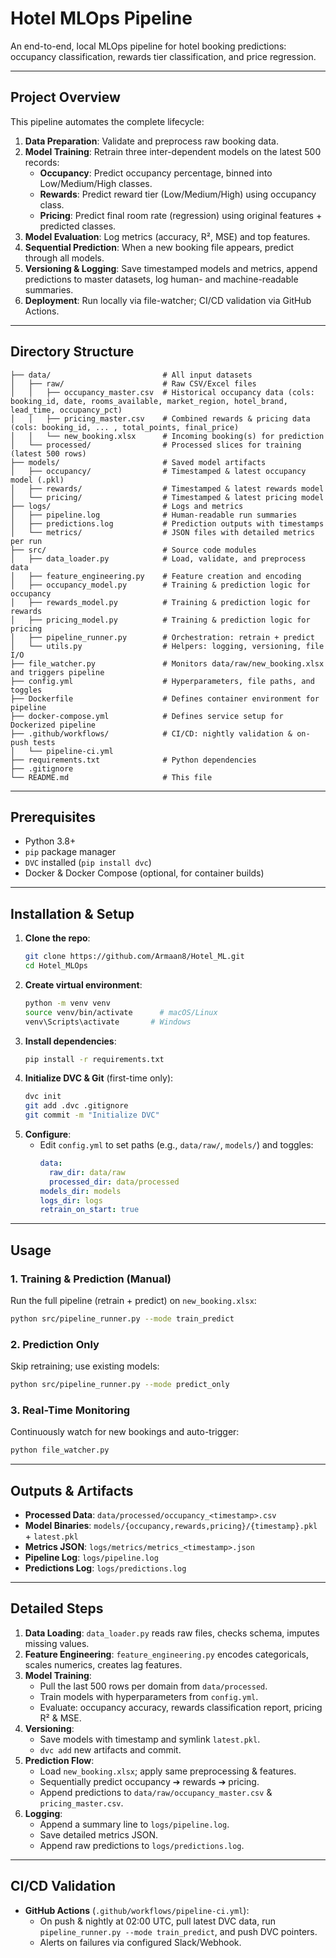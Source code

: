 # Hotel MLOps Pipeline

An end-to-end, local MLOps pipeline for hotel booking predictions: occupancy classification, rewards tier classification, and price regression.

---

## Project Overview

This pipeline automates the complete lifecycle:

1. **Data Preparation**: Validate and preprocess raw booking data.
2. **Model Training**: Retrain three inter-dependent models on the latest 500 records:
   - **Occupancy**: Predict occupancy percentage, binned into Low/Medium/High classes.
   - **Rewards**: Predict reward tier (Low/Medium/High) using occupancy class.
   - **Pricing**: Predict final room rate (regression) using original features + predicted classes.
3. **Model Evaluation**: Log metrics (accuracy, R², MSE) and top features.
4. **Sequential Prediction**: When a new booking file appears, predict through all models.
5. **Versioning & Logging**: Save timestamped models and metrics, append predictions to master datasets, log human- and machine-readable summaries.
6. **Deployment**: Run locally via file-watcher; CI/CD validation via GitHub Actions.

---

## Directory Structure

```plaintext
├── data/                         # All input datasets
│   ├── raw/                      # Raw CSV/Excel files
│   │   ├── occupancy_master.csv  # Historical occupancy data (cols: booking_id, date, rooms_available, market_region, hotel_brand, lead_time, occupancy_pct)
│   │   ├── pricing_master.csv    # Combined rewards & pricing data (cols: booking_id, ... , total_points, final_price)
│   │   └── new_booking.xlsx      # Incoming booking(s) for prediction
│   └── processed/                # Processed slices for training (latest 500 rows)
├── models/                       # Saved model artifacts
│   ├── occupancy/                # Timestamped & latest occupancy model (.pkl)
│   ├── rewards/                  # Timestamped & latest rewards model
│   └── pricing/                  # Timestamped & latest pricing model
├── logs/                         # Logs and metrics
│   ├── pipeline.log              # Human-readable run summaries
│   ├── predictions.log           # Prediction outputs with timestamps
│   └── metrics/                  # JSON files with detailed metrics per run
├── src/                          # Source code modules
│   ├── data_loader.py            # Load, validate, and preprocess data
│   ├── feature_engineering.py    # Feature creation and encoding
│   ├── occupancy_model.py        # Training & prediction logic for occupancy
│   ├── rewards_model.py          # Training & prediction logic for rewards
│   ├── pricing_model.py          # Training & prediction logic for pricing
│   ├── pipeline_runner.py        # Orchestration: retrain + predict
│   └── utils.py                  # Helpers: logging, versioning, file I/O
├── file_watcher.py               # Monitors data/raw/new_booking.xlsx and triggers pipeline
├── config.yml                    # Hyperparameters, file paths, and toggles
├── Dockerfile                    # Defines container environment for pipeline
├── docker-compose.yml            # Defines service setup for Dockerized pipeline
├── .github/workflows/            # CI/CD: nightly validation & on-push tests
│   └── pipeline-ci.yml
├── requirements.txt              # Python dependencies
├── .gitignore
└── README.md                     # This file
```

---

## Prerequisites

- Python 3.8+
- `pip` package manager
- `DVC` installed (`pip install dvc`)
- Docker & Docker Compose (optional, for container builds)

---

## Installation & Setup

1. **Clone the repo**:
   ```bash
   git clone https://github.com/Armaan8/Hotel_ML.git
   cd Hotel_MLOps
   ```
2. **Create virtual environment**:
   ```bash
   python -m venv venv
   source venv/bin/activate      # macOS/Linux
   venv\Scripts\activate       # Windows
   ```
3. **Install dependencies**:
   ```bash
   pip install -r requirements.txt
   ```
4. **Initialize DVC & Git** (first-time only):
   ```bash
   dvc init
   git add .dvc .gitignore
   git commit -m "Initialize DVC"
   ```
5. **Configure**:
   - Edit `config.yml` to set paths (e.g., `data/raw/`, `models/`) and toggles:
     ```yaml
     data:
       raw_dir: data/raw
       processed_dir: data/processed
     models_dir: models
     logs_dir: logs
     retrain_on_start: true
     ```

---

## Usage

### 1. Training & Prediction (Manual)

Run the full pipeline (retrain + predict) on `new_booking.xlsx`:
```bash
python src/pipeline_runner.py --mode train_predict
```

### 2. Prediction Only

Skip retraining; use existing models:
```bash
python src/pipeline_runner.py --mode predict_only
```

### 3. Real-Time Monitoring

Continuously watch for new bookings and auto-trigger:
```bash
python file_watcher.py
```

---

## Outputs & Artifacts

- **Processed Data**: `data/processed/occupancy_<timestamp>.csv`
- **Model Binaries**: `models/{occupancy,rewards,pricing}/{timestamp}.pkl` + `latest.pkl`
- **Metrics JSON**: `logs/metrics/metrics_<timestamp>.json`
- **Pipeline Log**: `logs/pipeline.log`
- **Predictions Log**: `logs/predictions.log`

---

## Detailed Steps

1. **Data Loading**: `data_loader.py` reads raw files, checks schema, imputes missing values.
2. **Feature Engineering**: `feature_engineering.py` encodes categoricals, scales numerics, creates lag features.
3. **Model Training**:
   - Pull the last 500 rows per domain from `data/processed`.
   - Train models with hyperparameters from `config.yml`.
   - Evaluate: occupancy accuracy, rewards classification report, pricing R² & MSE.
4. **Versioning**:
   - Save models with timestamp and symlink `latest.pkl`.
   - `dvc add` new artifacts and commit.
5. **Prediction Flow**:
   - Load `new_booking.xlsx`; apply same preprocessing & features.
   - Sequentially predict occupancy ➔ rewards ➔ pricing.
   - Append predictions to `data/raw/occupancy_master.csv` & `pricing_master.csv`.
6. **Logging**:
   - Append a summary line to `logs/pipeline.log`.
   - Save detailed metrics JSON.
   - Append raw predictions to `logs/predictions.log`.

---

## CI/CD Validation

- **GitHub Actions** (`.github/workflows/pipeline-ci.yml`):
  - On push & nightly at 02:00 UTC, pull latest DVC data, run `pipeline_runner.py --mode train_predict`, and push DVC pointers.
  - Alerts on failures via configured Slack/Webhook.

